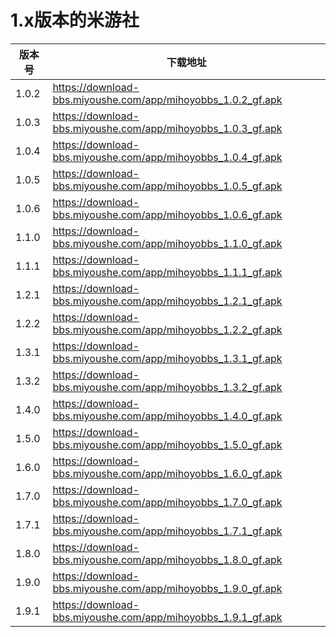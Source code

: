 # 1.x版本的米游社

|版本号|下载地址|
| ---- | ---- |
|1.0.2|<https://download-bbs.miyoushe.com/app/mihoyobbs_1.0.2_gf.apk>|
|1.0.3|<https://download-bbs.miyoushe.com/app/mihoyobbs_1.0.3_gf.apk>|
|1.0.4|<https://download-bbs.miyoushe.com/app/mihoyobbs_1.0.4_gf.apk>|
|1.0.5|<https://download-bbs.miyoushe.com/app/mihoyobbs_1.0.5_gf.apk>|
|1.0.6|<https://download-bbs.miyoushe.com/app/mihoyobbs_1.0.6_gf.apk>|
|1.1.0|<https://download-bbs.miyoushe.com/app/mihoyobbs_1.1.0_gf.apk>|
|1.1.1|<https://download-bbs.miyoushe.com/app/mihoyobbs_1.1.1_gf.apk>|
|1.2.1|<https://download-bbs.miyoushe.com/app/mihoyobbs_1.2.1_gf.apk>|
|1.2.2|<https://download-bbs.miyoushe.com/app/mihoyobbs_1.2.2_gf.apk>|
|1.3.1|<https://download-bbs.miyoushe.com/app/mihoyobbs_1.3.1_gf.apk>|
|1.3.2|<https://download-bbs.miyoushe.com/app/mihoyobbs_1.3.2_gf.apk>|
|1.4.0|<https://download-bbs.miyoushe.com/app/mihoyobbs_1.4.0_gf.apk>|
|1.5.0|<https://download-bbs.miyoushe.com/app/mihoyobbs_1.5.0_gf.apk>|
|1.6.0|<https://download-bbs.miyoushe.com/app/mihoyobbs_1.6.0_gf.apk>|
|1.7.0|<https://download-bbs.miyoushe.com/app/mihoyobbs_1.7.0_gf.apk>|
|1.7.1|<https://download-bbs.miyoushe.com/app/mihoyobbs_1.7.1_gf.apk>|
|1.8.0|<https://download-bbs.miyoushe.com/app/mihoyobbs_1.8.0_gf.apk>|
|1.9.0|<https://download-bbs.miyoushe.com/app/mihoyobbs_1.9.0_gf.apk>|
|1.9.1|<https://download-bbs.miyoushe.com/app/mihoyobbs_1.9.1_gf.apk>|
